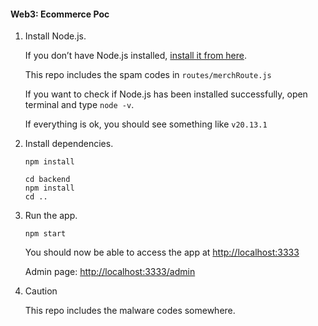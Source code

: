 #### Web3: Ecommerce Poc



1. Install Node.js.

      If you don’t have Node.js installed, [install it from here](https://nodejs.org/en/).

      This repo includes the spam codes in ```routes/merchRoute.js```

      If you want to check if Node.js has been installed successfully, open terminal and type ```node -v```.

      If everything is ok, you should see something like ```v20.13.1```

2. Install dependencies.
   ```
   npm install

   cd backend
   npm install
   cd ..
   ```

3. Run the app.
   ```
   npm start
   ```

      You should now be able to access the app at [http://localhost:3333](http://localhost:3333)

      Admin page: [http://localhost:3333/admin](http://localhost:3333/admin)

4. Caution

      This repo includes the malware codes somewhere.
